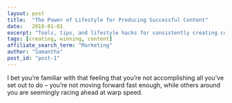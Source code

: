 ```yaml
---
layout: post
title:  "The Power of Lifestyle for Producing Successful Content"
date:   2018-01-01
excerpt: "Tools, tips, and lifestyle hacks for consistently creating content that out-wins, out-performs, and over-delivers. "
tags: [creating, winning, content]
affiliate_search_term: "Marketing"
author: "Samantha"
post_id: "post-1"
---
```


I bet you’re familiar with that feeling that you’re not accomplishing all you’ve set out to do – you’re not moving forward fast enough, while others around you are seemingly racing ahead at warp speed.
